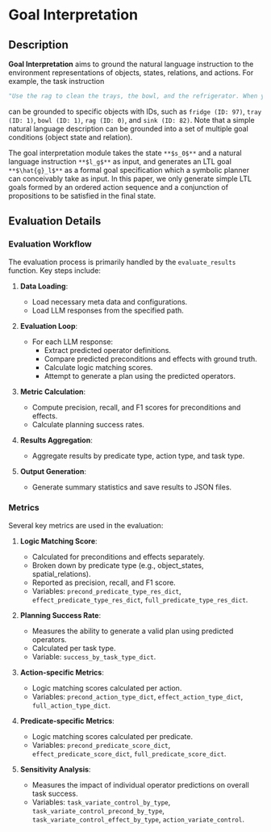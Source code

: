# Goal Interpretation

## Description

**Goal Interpretation** aims to ground the natural language instruction to the environment representations of objects, states, relations, and actions. For example, the task instruction 

```python
"Use the rag to clean the trays, the bowl, and the refrigerator. When you are done, leave the rag next to the sink..."
```

can be grounded to specific objects with IDs, such as `fridge (ID: 97)`, `tray (ID: 1)`, `bowl (ID: 1)`, `rag (ID: 0)`, and `sink (ID: 82)`. Note that a simple natural language description can be grounded into a set of multiple goal conditions (object state and relation).


The goal interpretation module takes the state `**$s_0$**` and a natural language instruction `**$l_g$**` as input, and generates an LTL goal `**$\hat{g}_l$**` as a formal goal specification which a symbolic planner can conceivably take as input. In this paper, we only generate simple LTL goals formed by an ordered action sequence and a conjunction of propositions to be satisfied in the final state.


## Evaluation Details

### Evaluation Workflow


The evaluation process is primarily handled by the `evaluate_results` function. Key steps include:

1. **Data Loading**:
   - Load necessary meta data and configurations.
   - Load LLM responses from the specified path.

2. **Evaluation Loop**:
   - For each LLM response:
     - Extract predicted operator definitions.
     - Compare predicted preconditions and effects with ground truth.
     - Calculate logic matching scores.
     - Attempt to generate a plan using the predicted operators.

3. **Metric Calculation**:
   - Compute precision, recall, and F1 scores for preconditions and effects.
   - Calculate planning success rates.

4. **Results Aggregation**:
   - Aggregate results by predicate type, action type, and task type.

5. **Output Generation**:
   - Generate summary statistics and save results to JSON files.

### Metrics

Several key metrics are used in the evaluation:

1. **Logic Matching Score**:
   - Calculated for preconditions and effects separately.
   - Broken down by predicate type (e.g., object_states, spatial_relations).
   - Reported as precision, recall, and F1 score.
   - Variables: `precond_predicate_type_res_dict`, `effect_predicate_type_res_dict`, `full_predicate_type_res_dict`.

2. **Planning Success Rate**:
   - Measures the ability to generate a valid plan using predicted operators.
   - Calculated per task type.
   - Variable: `success_by_task_type_dict`.

3. **Action-specific Metrics**:
   - Logic matching scores calculated per action.
   - Variables: `precond_action_type_dict`, `effect_action_type_dict`, `full_action_type_dict`.

4. **Predicate-specific Metrics**:
   - Logic matching scores calculated per predicate.
   - Variables: `precond_predicate_score_dict`, `effect_predicate_score_dict`, `full_predicate_score_dict`.

5. **Sensitivity Analysis**:
   - Measures the impact of individual operator predictions on overall task success.
   - Variables: `task_variate_control_by_type`, `task_variate_control_precond_by_type`, `task_variate_control_effect_by_type`, `action_variate_control`.
